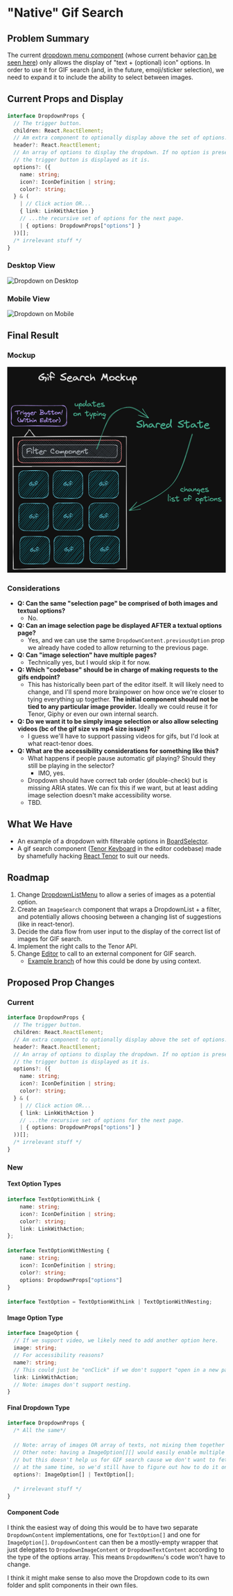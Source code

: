 # "Native" Gif Search

## Problem Summary

The current [dropdown menu component](https://github.com/essential-randomness/bobaboard-ui/blob/master/src/common/DropdownListMenu.tsx) (whose current behavior [can be seen here](https://bobaboard-ui.netlify.app/?path=/story/dropdown-preview--multiple-dropdowns)) only allows the display of "text + (optional) icon" options. In order to use it for GIF search (and, in the future, emoji/sticker selection), we need to expand it to include the ability to select between images.

## Current Props and Display

```typescript
interface DropdownProps {
  // The trigger button.
  children: React.ReactElement;
  // Am extra component to optionally display above the set of options.
  header?: React.ReactElement;
  // An array of options to display the dropdown. If no option is present,
  // the trigger button is displayed as it is.
  options?: ({
    name: string;
    icon?: IconDefinition | string;
    color?: string;
  } & (
    | // Click action OR...
    { link: LinkWithAction }
    // ...the recursive set of options for the next page.
    | { options: DropdownProps["options"] }
  ))[];
  /* irrelevant stuff */
}
```

### Desktop View

![Dropdown on Desktop](/img/documentation/ui-components/dropdown-desktop.png)

### Mobile View

![Dropdown on Mobile](/img/documentation/ui-components/dropdown-mobile.png)

## Final Result

### Mockup

![Gif Search](../../../static/img/wips/gif-search.png)

### Considerations

- **Q: Can the same "selection page" be comprised of both images and textual options?**
  - No.
- **Q: Can an image selection page be displayed AFTER a textual options page?**
  - Yes, and we can use the same `DropdownContent.previousOption` prop we already have coded to allow returning to the previous page.
- **Q: Can "image selection" have multiple pages?**
  - Technically yes, but I would skip it for now.
- **Q: Which "codebase" should be in charge of making requests to the gifs endpoint?**
  - This has historically been part of the editor itself. It will likely need to change, and I'll
    spend more brainpower on how once we're closer to tying everything up together. **The initial component should not be tied to any particular image provider.** Ideally we could reuse it for Tenor, Giphy or even our own internal search.
- **Q: Do we want it to be simply image selection or also allow selecting videos (bc of the gif size vs mp4 size issue)?**
  - I guess we'll have to support passing videos for gifs, but I'd look at what react-tenor does.
- **Q: What are the accessibility considerations for something like this?**
  - What happens if people pause automatic gif playing? Should they still be playing in the
    selector?
    - IMO, yes.
  - Dropdown should have correct tab order (double-check) but is missing ARIA states. We can fix
    this if we want, but at least adding image selection doesn't make accessibility worse.
  - TBD.

## What We Have

- An example of a dropdown with filterable options in [BoardSelector](https://github.com/essential-randomness/bobaboard-ui/blob/master/src/tags/BoardSelector.tsx).
- A gif search component ([Tenor Keyboard](https://github.com/essential-randomness/boba-editor/blob/master/src/TenorKeyboard.js) in the editor codebase) made by shamefully hacking [React Tenor](https://github.com/CultureHQ/react-tenor) to suit our needs.

## Roadmap

1. Change [DropdownListMenu](https://github.com/essential-randomness/bobaboard-ui/blob/master/src/common/DropdownListMenu.tsx) to allow a series of images as a potential option.
2. Create an `ImageSearch` component that wraps a DropdownList + a filter, and potentially allows choosing between a changing list of suggestions (like in react-tenor).
3. Decide the data flow from user input to the display of the correct list of images for GIF search.
4. Implement the right calls to the Tenor API.
5. Change [Editor](https://github.com/essential-randomness/boba-editor/blob/9d5a60c3c4aea14e7d1b84ec6e3391a3dda2e4c2/src/Editor.tsx) to call to an external component for GIF search.
   - [Example branch](https://github.com/essential-randomness/boba-editor/tree/context-render) of how this could be done by using context.

## Proposed Prop Changes

### Current

```typescript
interface DropdownProps {
  // The trigger button.
  children: React.ReactElement;
  // Am extra component to optionally display above the set of options.
  header?: React.ReactElement;
  // An array of options to display the dropdown. If no option is present,
  // the trigger button is displayed as it is.
  options?: ({
    name: string;
    icon?: IconDefinition | string;
    color?: string;
  } & (
    | // Click action OR...
    { link: LinkWithAction }
    // ...the recursive set of options for the next page.
    | { options: DropdownProps["options"] }
  ))[];
  /* irrelevant stuff */
}
```

### New

#### Text Option Types

```typescript
interface TextOptionWithLink {
    name: string;
    icon?: IconDefinition | string;
    color?: string;
    link: LinkWithAction;
};

interface TextOptionWithNesting {
    name: string;
    icon?: IconDefinition | string;
    color?: string;
    options: DropdownProps["options"]
}

interface TextOption = TextOptionWithLink | TextOptionWithNesting;
```

#### Image Option Type

```typescript
interface ImageOption {
  // If we support video, we likely need to add another option here.
  image: string;
  // For accessibility reasons?
  name?: string;
  // This could just be "onClick" if we don't support "open in a new page".
  link: LinkWithAction;
  // Note: images don't support nesting.
}
```

#### Final Dropdown Type

```typescript
interface DropdownProps {
  /* All the same*/

  // Note: array of images OR array of texts, not mixing them together in the same list.
  // Other note: having a ImageOption[][] would easily enable multiple pages of images,
  // but this doesn't help us for GIF search cause we don't want to fetch all the pages
  // at the same time, so we'd still have to figure out how to do it only on request.
  options?: ImageOption[] | TextOption[];

  /* irrelevant stuff */
}
```

#### Component Code

I think the easiest way of doing this would be to have two separate `DropdownContent` implementations, one for `TextOption[]` and one for `ImageOption[]`. `DropdownContent` can then be a mostly-empty wrapper that just delegates to `DropdownImageContent` or `DropdownTextContent` according to the type of the options array. This means `DropdownMenu`'s code won't have to change.

I think it might make sense to also move the Dropdown code to its own folder and split components in their own files.

